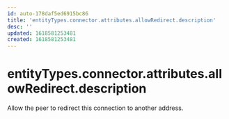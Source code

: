 ```yaml
---
id: auto-178daf5ed6915bc86
title: 'entityTypes.connector.attributes.allowRedirect.description'
desc: ''
updated: 1618581253481
created: 1618581253481
---
```

# entityTypes.connector.attributes.allowRedirect.description

Allow the peer to redirect this connection to another address.